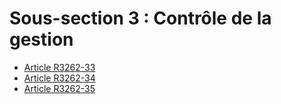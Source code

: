 # Sous-section 3 : Contrôle de la gestion

* [Article R3262-33](./LEGIARTI000018533454.md)
* [Article R3262-34](./LEGIARTI000018533452.md)
* [Article R3262-35](./LEGIARTI000018533450.md)

